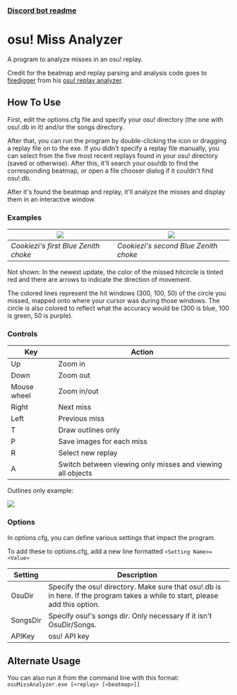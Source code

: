 ### [Discord bot readme](OsuMissAnalyzer.Server/README.md)

# osu! Miss Analyzer
A program to analyze misses in an osu! replay.

Credit for the beatmap and replay parsing and analysis code goes to [firedigger](https://github.com/firedigger) from his [osu! replay analyzer](https://github.com/firedigger/osuReplayAnalyzer).

## How To Use

First, edit the options.cfg file and specify your osu! directory (the one with osu!.db in it) and/or the songs directory.

After that, you can run the program by double-clicking the icon or dragging a replay file on to the exe. If you didn't specify a replay file manually, you can select from the five most recent replays found in your osu! directory (saved or otherwise). After this, it'll search your osu!db to find the corresponding beatmap, or open a file chooser dialog if  it couldn't find osu!.db.

After it's found the beatmap and replay, it'll analyze the misses and display them in an interactive window.

### Examples

|![](https://github.com/ThereGoesMySanity/osuMissAnalyzer/blob/missAnalyzer/OsuMissAnalyzer.Core/Images/replay-0_658127_2040036498.0.png)|![](https://github.com/ThereGoesMySanity/osuMissAnalyzer/blob/missAnalyzer/OsuMissAnalyzer.Core/Images/replay-0_658127_2283307549.0.png)|
|-|-|
| *Cookiezi's first Blue Zenith choke* | *Cookiezi's second Blue Zenith choke* |

Not shown: In the newest update, the color of the missed hitcircle is tinted red and there are arrows to indicate the direction of movement.

The colored lines represent the hit windows (300, 100, 50) of the circle you missed, mapped onto where your cursor was during those windows. The circle is also colored to reflect what the accuracy would be (300 is blue, 100 is green, 50 is purple).

### Controls

| Key | Action|
|-|-|
|Up|Zoom in|
|Down|Zoom out|
|Mouse wheel|Zoom in/out|
| Right | Next miss |
| Left | Previous miss |
| T | Draw outlines only |
| P | Save images for each miss |
| R | Select new replay |
| A | Switch between viewing only misses and viewing all objects |

Outlines only example:

![](https://github.com/ThereGoesMySanity/osuMissAnalyzer/blob/missAnalyzer/OsuMissAnalyzer.Core/Images/replay-0_658127_2040036498.1.png)

### Options

In options.cfg, you can define various settings that impact the program.

To add these to options.cfg, add a new line formatted `<Setting Name>=<Value>`

| Setting | Description |
|-|-|
|OsuDir|Specify the osu! directory. Make sure that osu!.db is in here. If the program takes a while to start, please add this option.|
|SongsDir|Specify osu!'s songs dir. Only necessary if it isn't OsuDir/Songs.|
|APIKey|osu! API key|

## Alternate Usage

You can also run it from the command line with this format: `osuMissAnalyzer.exe [<replay> [<beatmap>]]`
